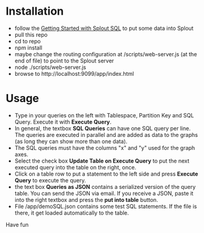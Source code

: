 # Installation


* follow the [Getting Started with Splout SQL](http://sploutsql.com/gettingstarted.html) to put some data into Splout
* pull this repo  
* cd to repo
* npm install
* maybe change the routing configuration at /scripts/web-server.js (at the end of file) to point to the Splout server 
* node ./scripts/web-server.js
* browse to http://localhost:9099/app/index.html

# Usage

* Type in your queries on the left with Tablespace, Partition Key and SQL Query. Execute it with **Execute Query**. 
* In general, the textbox **SQL Queries** can have one SQL query per line. The queries are executed in parallel and are added as data to the graphs (as long they can show more than one data).
* The SQL queries must have the columns "x" and "y" used for the graph axes.
* Select the check box **Update Table on Execute Query** to put the next executed query into the table on the right, once.
* Click on a table row to put a statement to the left side and press **Execute Query** to execute the query.
* the text box **Queries as JSON** contains a serialized version of the query table. You can send the JSON via email. If you receive a JSON, paste it into the right textbox and press the **put into table** button. 
* File /app/demoSQL.json contains some test SQL statements. If the file is there, it get loaded automatically to the table. 


Have fun


